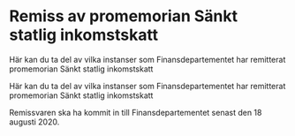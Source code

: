 # Remiss av promemorian Sänkt statlig inkomstskatt

Här kan du ta del av vilka instanser som Finansdepartementet har remitterat promemorian Sänkt statlig inkomstskatt

Här kan du ta del av vilka instanser som Finansdepartementet har remitterat promemorian Sänkt statlig inkomstskatt

Remissvaren ska ha kommit in till Finansdepartementet senast den
18 augusti 2020.
